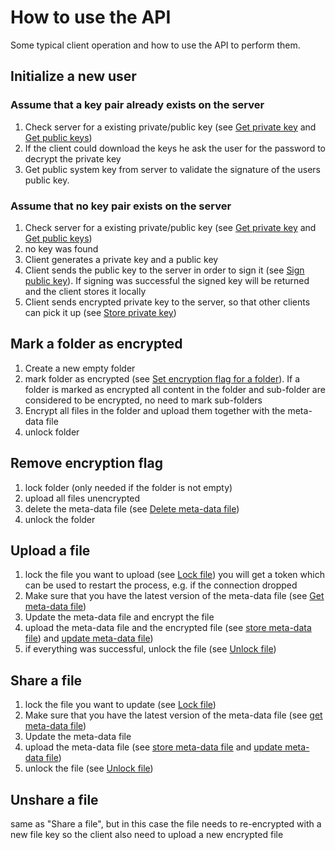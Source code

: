 # How to use the API

Some typical client operation and how to use the API to perform them.

## Initialize a new user

### Assume that a key pair already exists on the server

1. Check server for a existing private/public key (see [Get private key](https://github.com/nextcloud/end_to_end_encryption/blob/master/docs/api.md#get-private-key) and [Get public keys](https://github.com/nextcloud/end_to_end_encryption/blob/master/docs/api.md#get-public-keys))
2. If the client could download the keys he ask the user for the password to decrypt the private key
3. Get public system key from server to validate the signature of the users public key.


### Assume that no key pair exists on the server

1. Check server for a existing private/public key (see [Get private key](https://github.com/nextcloud/end_to_end_encryption/blob/master/docs/api.md#get-private-key) and [Get public keys](https://github.com/nextcloud/end_to_end_encryption/blob/master/docs/api.md#get-public-keys))
2. no key was found
3. Client generates a private key and a public key
4. Client sends the public key to the server in order to sign it (see [Sign public key](https://github.com/nextcloud/end_to_end_encryption/blob/master/docs/api.md#sign-public-key)). If signing was successful the signed key will be returned and the client stores it locally
5. Client sends encrypted private key to the server, so that other clients can pick it up (see [Store private key](https://github.com/nextcloud/end_to_end_encryption/blob/master/docs/api.md#store-private-key)) 

## Mark a folder as encrypted

1. Create a new empty folder
2. mark folder as encrypted (see [Set encryption flag for a folder](https://github.com/nextcloud/end_to_end_encryption/blob/master/docs/api.md#set-encryption-flag-for-a-folder)).
If a folder is marked as encrypted all content in the folder and sub-folder are considered to be encrypted, no need to mark sub-folders
3. Encrypt all files in the folder and upload them together with the meta-data file
4. unlock folder

## Remove encryption flag

1. lock folder (only needed if the folder is not empty)
2. upload all files unencrypted
3. delete the meta-data file (see [Delete meta-data file](https://github.com/nextcloud/end_to_end_encryption/blob/master/docs/api.md#delete-meta-data-file))
4. unlock the folder

## Upload a file

1. lock the file you want to upload (see [Lock file](https://github.com/nextcloud/end_to_end_encryption/blob/master/docs/api.md#lock-file)) you will get a token which can be used to restart the process, e.g. if the connection dropped
3. Make sure that you have the latest version of the meta-data file (see [Get meta-data file](https://github.com/nextcloud/end_to_end_encryption/blob/master/docs/api.md#get-meta-data-file))
2. Update the meta-data file and encrypt the file
3. upload the meta-data file and the encrypted file (see [store meta-data file](https://github.com/nextcloud/end_to_end_encryption/blob/master/docs/api.md#store-meta-data-file)) and [update meta-data file](https://github.com/nextcloud/end_to_end_encryption/blob/master/docs/api.md#update-meta-data-file))
4. if everything was successful, unlock the file (see [Unlock file](https://github.com/nextcloud/end_to_end_encryption/blob/master/docs/api.md#unlock-file))

## Share a file

1. lock the file you want to update (see [Lock file](https://github.com/nextcloud/end_to_end_encryption/blob/master/docs/api.md#lock-file))
2. Make sure that you have the latest version of the meta-data file (see [get meta-data file](https://github.com/nextcloud/end_to_end_encryption/blob/master/docs/api.md#get-meta-data-file))
3. Update the meta-data file
4. upload the meta-data file (see [store meta-data file](https://github.com/nextcloud/end_to_end_encryption/blob/master/docs/api.md#store-meta-data-file) and [update meta-data file](https://github.com/nextcloud/end_to_end_encryption/blob/master/docs/api.md#update-meta-data-file))
5. unlock the file (see [Unlock file](https://github.com/nextcloud/end_to_end_encryption/blob/master/docs/api.md#unlock-file))

## Unshare a file

same as "Share a file", but in this case the file needs to re-encrypted with a new file key so the client also need to upload a new encrypted file
